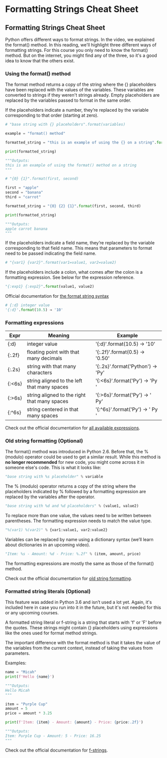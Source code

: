 # Formatting Strings Cheat Sheet

## Formatting Strings Cheat Sheet

Python offers different ways to format strings. In the video, we explained the format() method. In this reading, we'll highlight three different ways of formatting strings. For this course you only need to know the format() method. But on the internet, you might find any of the three, so it's a good idea to know that the others exist.

### Using the format() method

The format method returns a copy of the string where the {} placeholders have been replaced with the values of the variables. These variables are converted to strings if they weren't strings already. Empty placeholders are replaced by the variables passed to format in the same order.

If the placeholders indicate a number, they’re replaced by the variable corresponding to that order (starting at zero).

```python
# "base string with {} placeholders".format(variables)

example = "format() method"

formatted_string = "this is an example of using the {} on a string".format(example)

print(formatted_string)

"""Outputs:
this is an example of using the format() method on a string
"""

```

```python
# "{0} {1}".format(first, second)

first = "apple"
second = "banana"
third = "carrot"

formatted_string = "{0} {2} {1}".format(first, second, third)

print(formatted_string)

"""Outputs:
apple carrot banana
"""
```

If the placeholders indicate a field name, they’re replaced by the variable corresponding to that field name. This means that parameters to format need to be passed indicating the field name.

```python
# "{var1} {var2}".format(var1=value1, var2=value2)
```

If the placeholders include a colon, what comes after the colon is a formatting expression. See below for the expression reference.

```python
"{:exp1} {:exp2}".format(value1, value2)
```

Official documentation for [the format string syntax](https://docs.python.org/3/library/string.html#formatstrings)

```python
# {:d} integer value
'{:d}'.format(10.5) → '10'
```

### Formatting expressions

| Expr   | Meaning                                      | Example                          |
| ------ | -------------------------------------------- | -------------------------------- |
| {:d}   | integer value                                | '{:d}'.format(10.5) → '10'       |
| {:.2f} | floating point with that many decimals       | '{:.2f}'.format(0.5) → '0.50'    |
| {:.2s} | string with that many characters             | '{:.2s}'.format('Python') → 'Py' |
| {:<6s} | string aligned to the left that many spaces  | '{:<6s}'.format('Py') → 'Py    ' |
| {:>6s} | string aligned to the right that many spaces | '{:>6s}'.format('Py') → '    Py' |
| {:^6s} | string centered in that many spaces          | '{:^6s}'.format('Py') → '  Py  ' |

Check out the official documentation for [all available expressions](https://docs.python.org/3/library/string.html#format-specification-mini-language).

### Old string formatting (Optional)

The format() method was introduced in Python 2.6. Before that, the % (modulo) operator could be used to get a similar result. While this method is **no longer recommended** for new code, you might come across it in someone else's code. This is what it looks like:

```python
"base string with %s placeholder" % variable
```

The % (modulo) operator returns a copy of the string where the placeholders indicated by %  followed by a formatting expression are replaced by the variables after the operator.

```python
"base string with %d and %d placeholders" % (value1, value2)
```

To replace more than one value, the values need to be written between parentheses. The formatting expression needs to match the value type.

```python
"%(var1) %(var2)" % {var1:value1, var2:value2}
```
Variables can be replaced by name using a dictionary syntax (we’ll learn about dictionaries in an upcoming video).

```python
"Item: %s - Amount: %d - Price: %.2f" % (item, amount, price)
```

The formatting expressions are mostly the same as those of the format() method. 

Check out the official documentation for [old string formatting](https://docs.python.org/3/library/stdtypes.html#old-string-formatting).

### Formatted string literals (Optional)

This feature was added in Python 3.6 and isn’t used a lot yet. Again, it's included here in case you run into it in the future, but it's not needed for this or any upcoming courses.

A formatted string literal or f-string is a string that starts with 'f' or 'F' before the quotes. These strings might contain {} placeholders using expressions like the ones used for format method strings.

The important difference with the format method is that it takes the value of the variables from the current context, instead of taking the values from parameters.

Examples:

```python
name = "Micah"
print(f'Hello {name}')

"""Outputs:
Hello Micah
"""
```

```python
item = "Purple Cup"
amount = 5
price = amount * 3.25

print(f'Item: {item} - Amount: {amount} - Price: {price:.2f}')

"""Outputs:
Item: Purple Cup - Amount: 5 - Price: 16.25
"""
```

Check out the official documentation for [f-strings](https://docs.python.org/3/reference/lexical_analysis.html#f-strings).
